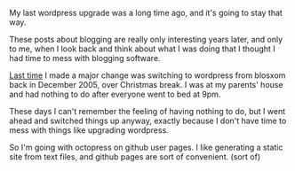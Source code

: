 <!--
.. title: My last wordpress upgrade
.. date: 2012/08/15 08:21
.. slug: no-more-wordpress
.. link:
.. description:
.. tags: meta blogging
-->


My last wordpress upgrade was a long time ago, and it's going to stay that way.

These posts about blogging are really only interesting years later,
and only to me, when I look back and think about what I was doing that
I thought I had time to mess with blogging software.

[Last time](/blog/2005/12/25/test-wordpress/) I made a major change was switching to wordpress from
blosxom back in December 2005, over Christmas break. I was at my
parents' house and had nothing to do after everyone went to bed at 9pm. 

These days I can't remember the feeling of having nothing to do, but I
went ahead and switched things up anyway, exactly because I don't have
time to mess with things like upgrading wordpress. 

So I'm going with octopress on github user pages. I like generating a
static site from text files, and github pages are sort of convenient. (sort of)


